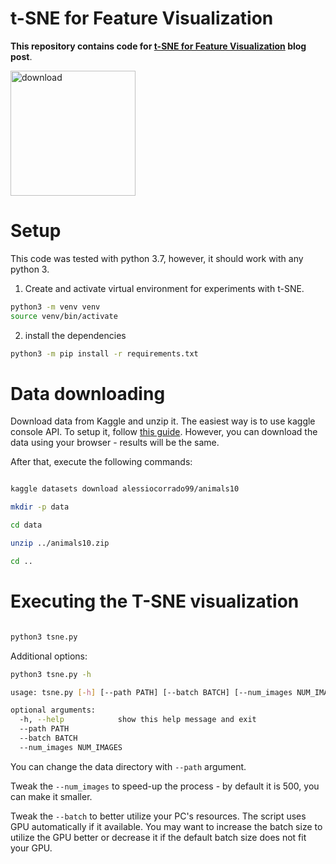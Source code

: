 # t-SNE for Feature Visualization

**This repository contains code for [t-SNE for Feature Visualization](https://learnopencv.com/t-sne-for-feature-visualization/) blog post**.

[<img src="https://learnopencv.com/wp-content/uploads/2022/07/download-button-e1657285155454.png" alt="download" width="200">](https://www.dropbox.com/sh/h2aib0b9xbibs1e/AAA5VYRtOvSU8TBzf-trbOl5a?dl=1)

# Setup

This code was tested with python 3.7, however, it should work with any python 3.

1. Create and activate virtual environment for experiments with t-SNE.

```bash
python3 -m venv venv
source venv/bin/activate
```

2. install the dependencies

```bash
python3 -m pip install -r requirements.txt
```

# Data downloading

Download data from Kaggle and unzip it.
The easiest way is to use kaggle console API. To setup it, follow [this guide](https://www.kaggle.com/general/74235).
However, you can download the data using your browser - results will be the same.

After that, execute the following commands:

```bash

kaggle datasets download alessiocorrado99/animals10

mkdir -p data

cd data

unzip ../animals10.zip

cd ..

```

# Executing the T-SNE visualization

```bash

python3 tsne.py

```

Additional options:

```bash
python3 tsne.py -h

usage: tsne.py [-h] [--path PATH] [--batch BATCH] [--num_images NUM_IMAGES]

optional arguments:
  -h, --help            show this help message and exit
  --path PATH
  --batch BATCH
  --num_images NUM_IMAGES

```

You can change the data directory with `--path` argument.

Tweak the `--num_images` to speed-up the process - by default it is 500, you can make it smaller.

Tweak the `--batch` to better utilize your PC's resources. The script uses GPU automatically if it available. You may
want to increase the batch size to utilize the GPU better or decrease it if the default batch size does not fit your
GPU.
